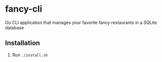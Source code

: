 # fancy-cli

Go CLI application that manages your favorite fancy restaurants in a SQLite database

## Installation
1. Run `./install.sh`
